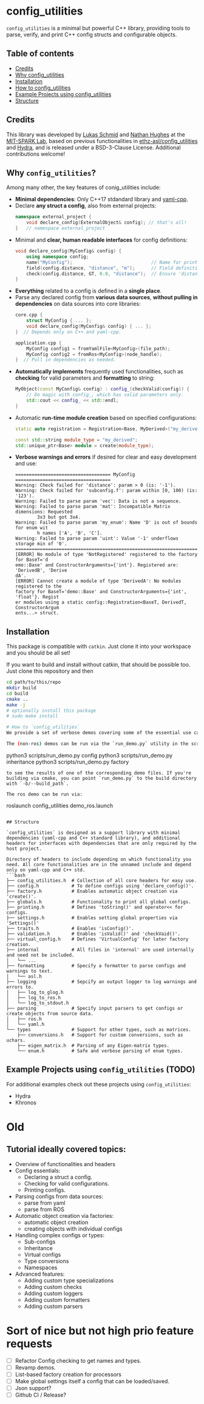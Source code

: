 # config_utilities
`config_utilities` is a minimal but powerful C++ library, providing tools to parse, verify, and print C++ config structs and configurable objects.

## Table of contents
- [Credits](#credits)
- [Why config_utilities](#why-config_utilities)
- [Installation](#installation)
- [How to config_utilities](#how-to-config_utilities)
- [Example Projects using config_utilities](#example-projects-using-config_utilities)
- [Structure](#structure)


## Credits
This library was developed by [Lukas Schmid](https://schmluk.github.io/) and [Nathan Hughes](http://mit.edu/sparklab/people.html) at the [MIT-SPARK Lab](http://mit.edu/sparklab), based on previous functionalities in [ethz-asl/config_utilities](https://github.com/ethz-asl/config_utilities) and [Hydra](https://github.com/MIT-SPARK/Hydra), and is released under a BSD-3-Clause License. Additional contributions welcome!

## Why `config_utilities`?
Among many other, the key features of conig_utilities include:
- **Minimal dependencies**: Only C++17 stdandard library and [yaml-cpp](https://github.com/jbeder/yaml-cpp).
- Declare **any struct a config**, also from external projects:
    ```c++
    namespace external_project {
        void declare_config(ExternalObject& config); // that's all!
    }   // namespace external_project
    ```
- Minimal and **clear, human readable interfaces** for config definitions:
    ```c++
    void declare_config(MyConfig& config) {
        using namespace config;
        name("MyConfig");                             // Name for printing.
        field(config.distance, "distance", "m");      // Field definition.
        check(config.distance, GT, 0.0, "distance");  // Ensure 'distance > 0'.
    }
    ```
- **Everything** related to a config is defined in a **single place**.
- Parse any declared config from **various data sources**, **without pulling in dependencies** on data sources into core libraries:
    ```c++
    core.cpp {
        struct MyConfig { ... };
        void declare_config(MyConfig& config) { ... };
    }  // Depends only on C++ and yaml-cpp.

    application.cpp {
        MyConfig config1 = fromYamlFile<MyConfig>(file_path);
        MyConfig config2 = fromRos<MyConfig>(node_handle);
    }  // Pull in dependencies as needed.
    ```
- **Automatically implements** frequently used functionalities, such as **checking** for valid parameters and **formatting** to string:
    ```c++
    MyObject(const MyConfig& config) : config_(checkValid(config)) {
        // Do magic with config_, which has valid parameters only.
        std::cout << config_ << std::endl;
    }
    ```
- Automatic **run-time module creation** based on specified configurations:
    ```cpp
    static auto registration = Registration<Base, MyDerived>("my_derived");

    const std::string module_type = "my_derived";
    std::unique_ptr<Base> module = create(module_type);
    ```
- **Verbose warnings and errors** if desired for clear and easy development and use:
    ```
    =================================== MyConfig ===================================
    Warning: Check failed for 'distance': param > 0 (is: '-1').
    Warning: Check failed for 'subconfig.f': param within [0, 100) (is: '123').
    Warning: Failed to parse param 'vec': Data is not a sequence.
    Warning: Failed to parse param 'mat': Incompatible Matrix dimensions: Requested
            3x3 but got 3x4.
    Warning: Failed to parse param 'my_enum': Name 'D' is out of bounds for enum wit
            h names ['A', 'B', 'C'].
    Warning: Failed to parse param 'uint': Value '-1' underflows storage min of '0'.
    ================================================================================
    [ERROR] No module of type 'NotRegistered' registered to the factory for BaseT='d
    emo::Base' and ConstructorArguments={'int'}. Registered are: 'DerivedB', 'Derive
    dA'.
    [ERROR] Cannot create a module of type 'DerivedA': No modules registered to the
    factory for BaseT='demo::Base' and ConstructorArguments={'int', 'float'}. Regist
    er modules using a static config::Registration<BaseT, DerivedT, ConstructorArgum
    ents...> struct.
    ```

## Installation

This package is compatible with `catkin`. Just clone it into your workspace and you should be all set!

If you want to build and install without catkin, that should be possible too. Just clone this repository and then
```bash
cd path/to/this/repo
mkdir build
cd build
cmake ..
make -j
# optionally install this package
# sudo make install

# How to `config_utilities`
We provide a set of verbose demos covering some of the essential use cases of `config_utilities`.

The (non-ros) demos can be run via the `run_demo.py` utility in the scripts directory. If you are building this library via catkin, you can run one of the following:
```
python3 scripts/run_demo.py config
python3 scripts/run_demo.py inheritance
python3 scripts/run_demo.py factory
```
to see the results of one of the corresponding demo files. If you're building via cmake, you can point `run_demo.py` to the build directory with `-b/--build_path`.

The ros demo can be run via:
```
roslaunch config_utilities demo_ros.launch
```

## Structure

`config_utilities` is designed as a support library with minimal dependencies (yaml-cpp and C++ standard library), and additional headers for interfaces with dependencies that are only required by the host project.

Directory of headers to include depending on which functionality you need. All core functionalities are in the unnamed include and depend only on yaml-cpp and C++ std.
```bash
├── config_utilities.h  # Collection of all core headers for easy use.
├── config.h            # To define configs using 'declare_config()'.
├── factory.h           # Enables automatic object creation via 'create()'.
├── globals.h           # Functionality to print all global configs.
├── printing.h          # Defines 'toString()' and operator<< for configs.
├── settings.h          # Enables setting global properties via 'Settings()'
├── traits.h            # Enables 'isConfig()'.
├── validation.h        # Enables 'isValid()' and 'checkVaid()'.
├── virtual_config.h    # Defines 'VirtualConfig' for later factory creation.
├── internal            # All files in 'internal' are used internally and need not be included.
│   └── ...
├── formatting          # Specify a formatter to parse configs and warnings to text.
│   └── asl.h
├── logging             # Sepcify an output logger to log warnings and errors to.
│   ├── log_to_glog.h
│   ├── log_to_ros.h
│   └── log_to_stdout.h
├── parsing             # Specify input parsers to get configs or create objects from source data.
│   ├── ros.h
│   └── yaml.h
└── types               # Support for other types, such as matrices.
    ├── conversions.h   # Support for custom conversions, such as uchars.
    ├── eigen_matrix.h  # Parsing of any Eigen-matrix types.
    └── enum.h          # Safe and verbose parsing of enum types.
```

## Example Projects using `config_utilities` (TODO)

For additional examples check out these projects using `config_utilities`:
- Hydra
- Khronos

# Old

## Tutorial ideally covered topics:
- Overview of functionalities and headers
- Config essentials:
    - Declaring a struct a config.
    - Checking for valid configurations.
    - Printing configs.
- Parsing configs from data sources:
    - parse from yaml
    - parse from ROS
- Automatic object creation via factories:
    - automatic object creation
    - creating objects with individual configs
- Handling complex configs or types:
    - Sub-configs
    - Inheritance
    - Virtual configs
    - Type conversions
    - Namespaces
- Advanced features:
    - Adding custom type specializations
    - Adding custom checks
    - Adding custom loggers
    - Adding custom formatters
    - Adding custom parsers

# Sort of nice but not high prio feature requests
- [ ] Refactor Config checking to get names and types.
- [ ] Revamp demos.
- [ ] List-based factory creation for processors
- [ ] Make global settings itself a config that can be loaded/saved.
- [ ] Json support?
- [ ] Github CI / Release?
